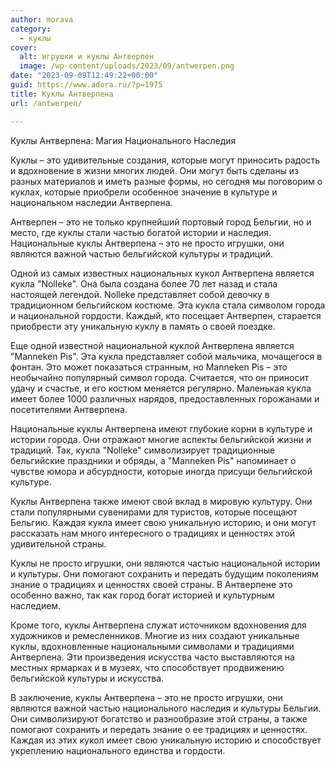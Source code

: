 ```yaml
---
author: morava
category:
  - куклы
cover:
  alt: игрушки и куклы Антверпен
  image: /wp-content/uploads/2023/09/antwerpen.png
date: "2023-09-09T12:49:22+00:00"
guid: https://www.adora.ru/?p=1975
title: Куклы Антверпена
url: /antwerpen/

---
```

Куклы Антверпена: Магия Национального Наследия

Куклы – это удивительные создания, которые могут приносить радость и вдохновение в жизни многих людей. Они могут быть сделаны из разных материалов и иметь разные формы, но сегодня мы поговорим о куклах, которые приобрели особенное значение в культуре и национальном наследии Антверпена.

Антверпен – это не только крупнейший портовый город Бельгии, но и место, где куклы стали частью богатой истории и наследия. Национальные куклы Антверпена – это не просто игрушки, они являются важной частью бельгийской культуры и традиций.

Одной из самых известных национальных кукол Антверпена является кукла "Nolleke". Она была создана более 70 лет назад и стала настоящей легендой. Nolleke представляет собой девочку в традиционном бельгийском костюме. Эта кукла стала символом города и национальной гордости. Каждый, кто посещает Антверпен, старается приобрести эту уникальную куклу в память о своей поездке.

Еще одной известной национальной куклой Антверпена является "Manneken Pis". Эта кукла представляет собой мальчика, мочащегося в фонтан. Это может показаться странным, но Manneken Pis – это необычайно популярный символ города. Считается, что он приносит удачу и счастье, и его костюм меняется регулярно. Маленькая кукла имеет более 1000 различных нарядов, предоставленных горожанами и посетителями Антверпена.

Национальные куклы Антверпена имеют глубокие корни в культуре и истории города. Они отражают многие аспекты бельгийской жизни и традиций. Так, кукла "Nolleke" символизирует традиционные бельгийские праздники и обряды, а "Manneken Pis" напоминает о чувстве юмора и абсурдности, которые иногда присущи бельгийской культуре.

Куклы Антверпена также имеют свой вклад в мировую культуру. Они стали популярными сувенирами для туристов, которые посещают Бельгию. Каждая кукла имеет свою уникальную историю, и они могут рассказать нам много интересного о традициях и ценностях этой удивительной страны.

Куклы не просто игрушки, они являются частью национальной истории и культуры. Они помогают сохранить и передать будущим поколениям знание о традициях и ценностях своей страны. В Антверпене это особенно важно, так как город богат историей и культурным наследием.

Кроме того, куклы Антверпена служат источником вдохновения для художников и ремесленников. Многие из них создают уникальные куклы, вдохновленные национальными символами и традициями Антверпена. Эти произведения искусства часто выставляются на местных ярмарках и в музеях, что способствует продвижению бельгийской культуры и искусства.

В заключение, куклы Антверпена – это не просто игрушки, они являются важной частью национального наследия и культуры Бельгии. Они символизируют богатство и разнообразие этой страны, а также помогают сохранить и передать знание о ее традициях и ценностях. Каждая из этих кукол имеет свою уникальную историю и способствует укреплению национального единства и гордости.
